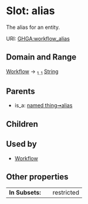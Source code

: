 
# Slot: alias


The alias for an entity.

URI: [GHGA:workflow_alias](https://w3id.org/GHGA/workflow_alias)


## Domain and Range

[Workflow](Workflow.md) &#8594;  <sub>1..1</sub> [String](types/String.md)

## Parents

 *  is_a: [named thing➞alias](named_thing_alias.md)

## Children


## Used by

 * [Workflow](Workflow.md)

## Other properties

|  |  |  |
| --- | --- | --- |
| **In Subsets:** | | restricted |

